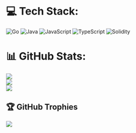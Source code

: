 
# 💻 Tech Stack:
![Go](https://img.shields.io/badge/go-%2300ADD8.svg?style=for-the-badge&logo=go&logoColor=white) ![Java](https://img.shields.io/badge/java-%23ED8B00.svg?style=for-the-badge&logo=openjdk&logoColor=white) ![JavaScript](https://img.shields.io/badge/javascript-%23323330.svg?style=for-the-badge&logo=javascript&logoColor=%23F7DF1E) ![TypeScript](https://img.shields.io/badge/typescript-%23007ACC.svg?style=for-the-badge&logo=typescript&logoColor=white) ![Solidity](https://img.shields.io/badge/Solidity-%23363636.svg?style=for-the-badge&logo=solidity&logoColor=white)
# 📊 GitHub Stats:
![](https://github-readme-stats.vercel.app/api?username=beruangtidurr&theme=dark&hide_border=false&include_all_commits=true&count_private=false)<br/>
![](https://github-readme-streak-stats.herokuapp.com/?user=beruangtidurr&theme=dark&hide_border=false)<br/>
![](https://github-readme-stats.vercel.app/api/top-langs/?username=beruangtidurr&theme=dark&hide_border=false&include_all_commits=true&count_private=false&layout=compact)

## 🏆 GitHub Trophies
![](https://github-profile-trophy.vercel.app/?username=beruangtidurr&theme=radical&no-frame=false&no-bg=true&margin-w=4)

<!-- Proudly created with GPRM ( https://gprm.itsvg.in ) -->
